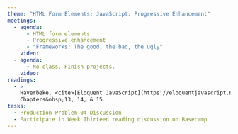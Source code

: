 ```yaml
---
theme: "HTML Form Elements; JavaScript: Progressive Enhancement"
meetings:
  - agenda:
      - HTML form elements
      - Progressive enhancement
      - "Frameworks: The good, the bad, the ugly"
    video:
  - agenda:
      - No class. Finish projects.
    video:
readings:
  - >
    Haverbeke, <cite>[Eloquent JavaScript](https://eloquentjavascript.net)</cite> (open access),
    Chapters&nbsp;13, 14, & 15
tasks:
  - Production Problem 04 Discussion
  - Participate in Week Thirteen reading discussion on Basecamp
---
```

